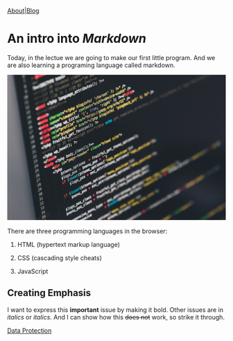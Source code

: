 [About](/about.md)|[Blog](/blog.md)

# An intro into *Markdown*

Today, in the lectue we are going to make our first little program. And we are also learning a programing language called markdown.


![coding picture](coding.jpg)

There are three programming languages in the browser:

1. HTML (hypertext markup language)

1. CSS (cascading style cheats)

1. JavaScript


## Creating Emphasis

I want to express this **important** issue by making it bold. Other issues are in *italics* or _italics_. And I can show how this ~~does not~~ work, so strike it through.

[Data Protection](/data-privacy)


